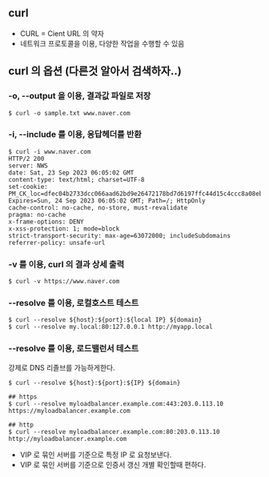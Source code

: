 ## curl
* CURL = Cient URL 의 약자
* 네트워크 프로토콜을 이용, 다양한 작업을 수행할 수 있음
   
## curl 의 옵션 (다른것 알아서 검색하자..)
### -o, --output 을 이용, 결과값 파일로 저장
```shell
$ curl -o sample.txt www.naver.com
```
   
### -i, --include 를 이용, 응답헤더를 반환
```shell
$ curl -i www.naver.com
HTTP/2 200
server: NWS
date: Sat, 23 Sep 2023 06:05:02 GMT
content-type: text/html; charset=UTF-8
set-cookie: PM_CK_loc=dfec04b2733dcc066aad62bd9e26472178bd7d6197ffc44d15c4ccc8a08eb0bd; Expires=Sun, 24 Sep 2023 06:05:02 GMT; Path=/; HttpOnly
cache-control: no-cache, no-store, must-revalidate
pragma: no-cache
x-frame-options: DENY
x-xss-protection: 1; mode=block
strict-transport-security: max-age=63072000; includeSubdomains
referrer-policy: unsafe-url
```
   
### -v 를 이용, curl 의 결과 상세 출력
```shell
$ curl -v https://www.naver.com
```
   
### --resolve 를 이용, 로컬호스트 테스트
```shell
$ curl --resolve ${host}:${port}:${local IP} ${domain}
$ curl --resolve my.local:80:127.0.0.1 http://myapp.local
```
   
### --resolve 를 이용, 로드밸런서 테스트
강제로 DNS 리졸브를 가능하게한다.
```shell
$ curl --resolve ${host}:${port}:${IP} ${domain}

## https 
$ curl --resolve myloadbalancer.example.com:443:203.0.113.10 https://myloadbalancer.example.com

## http
$ curl --resolve myloadbalancer.example.com:80:203.0.113.10 http://myloadbalancer.example.com
```
* VIP 로 묶인 서버를 기준으로 특정 IP 로 요청보낸다.
* VIP 로 묶인 서버를 기준으로 인증서 갱신 개별 확인할때 편하다.